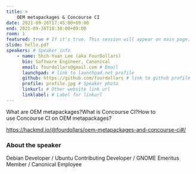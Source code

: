 ```yaml
---
title: >
    OEM metapackages & Concourse CI 
date: 2021-09-26T17:45:00+09:00
end: 2021-09-26T18:30:00+09:00
room: 1
featured: true # If it's true. This session will appear on main page.
slide: hello.pdf
speakers: # Speaker info
    - name: Shih-Yuan Lee (aka FourDollars)
      bio: Software Engineer, Canonical
      email: fourdollars@gmail.com # Email
      launchpad: # link to launchpad.net profile
      github: https://github.com/fourdollars # link to github profile
      profile: profile.jpg # Speaker photo
      linkurl: # Other website link url
      linklabel: # Label for linkurl
---
```

What are OEM metapackages?What is Concourse CI?How to use Concourse CI on OEM metapackages?

https://hackmd.io/@fourdollars/oem-metapackages-and-concourse-ci#/

### About the speaker
Debian Developer / Ubuntu Contributing Developer / GNOME Emeritus Member / Canonical Employee
